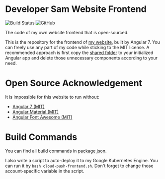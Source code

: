 # Developer Sam Website Frontend

![Build Status](https://firebasestorage.googleapis.com/v0/b/dev-sam.appspot.com/o/badges-4-cloud-build%2Fb%2Fgithub-samchou19815-dev-sam-frontend-master.svg?alt=media)
![GitHub](https://img.shields.io/github/license/SamChou19815/dev-sam-frontend.svg)

The code of my own website frontend that is open-sourced.

This is the repository for the frontend of [my website](https://developersam.com), built by Angular 7. You can freely 
use any part of my code while sticking to the MIT license. A recommended approach is first copy the 
[shared folder](./src/app/shared) to your initialized Angular app and delete those unnecessary components according to 
your need.

# Open Source Acknowledgement

It is impossible for this website to run without:

- [Angular 7 (MIT)](https://github.com/angular/angular)
- [Angular Material (MIT)](https://github.com/angular/material2)
- [Angular Font Awesome (MIT)](https://github.com/baruchvlz/angular-font-awesome)

# Build Commands

You can find all build commands in [package.json](package.json).
 
I also write a script to auto-deploy it to my Google Kubernetes Engine. You can run it by `bash cloud-push-frontend.sh`.
Don't forget to change those account-specific variable in the script.
